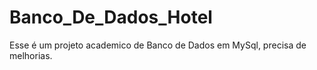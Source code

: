# Banco_De_Dados_Hotel
Esse é um projeto academico de Banco de Dados em MySql, precisa de melhorias.
